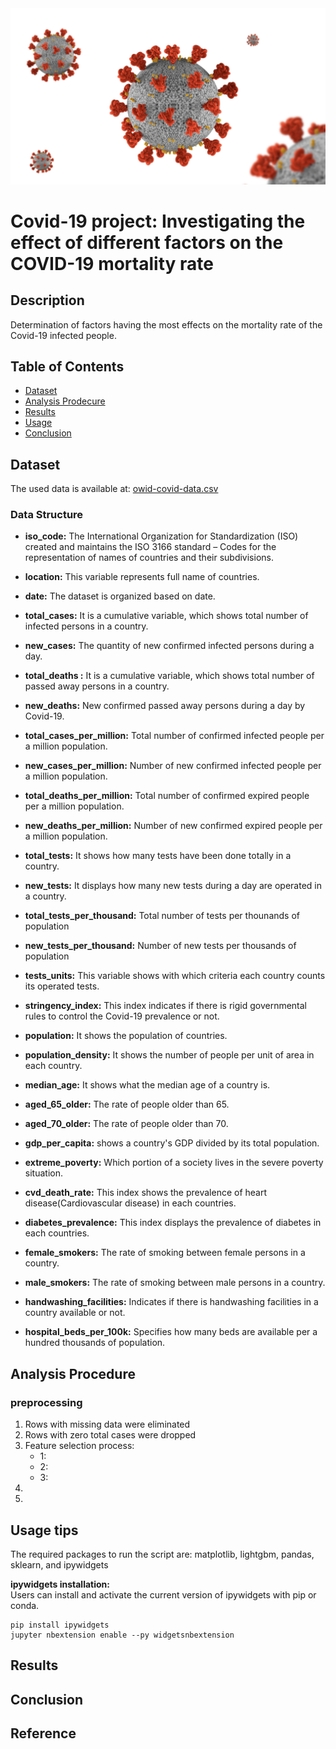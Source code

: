 <img src="img/Covid19.jpg" width=1000/>

# Covid-19 project: Investigating the effect of different factors on the COVID-19 mortality rate #

## Description
Determination of factors having the most effects on the mortality rate of the Covid-19 infected people.

## Table of Contents
* [Dataset](#Dataset)
* [Analysis Prodecure](#Analysis-Procedure)  
* [Results](#Results)  
* [Usage](#Usage)  
* [Conclusion](#Conclusion)  


## Dataset

The used data is available at: [owid-covid-data.csv](https://ourworldindata.org/coronavirus)

### Data Structure

* **iso_code:** The International Organization for Standardization (ISO) created and maintains the ISO
3166 standard – Codes for the representation of names of countries and their subdivisions.  

* **location:** This variable represents full name of countries.

* **date:** The dataset is organized based on date. 

* **total_cases:** It is a cumulative variable, which shows total number of infected persons in a country.                                                                          
* **new_cases:** The quantity of new confirmed infected persons during a day.

* **total_deaths :** It is a cumulative variable, which shows total number of passed away persons in a country.

* **new_deaths:** New confirmed passed away persons during a day by Covid-19.

* **total_cases_per_million:** Total number of confirmed infected people per a million population.   

* **new_cases_per_million:** Number of new confirmed infected people per a million population. 

* **total_deaths_per_million:** Total number of confirmed expired people per a million population. 

* **new_deaths_per_million:** Number of new confirmed expired people per a million population.  

* **total_tests:** It shows how many tests have been done totally in a country.  

* **new_tests:** It displays how many new tests during a day are operated in a country.  

* **total_tests_per_thousand:** Total number of tests per thounands of population  

* **new_tests_per_thousand:**   Number of new tests per thousands of population 

* **tests_units:** This variable shows with which criteria each country counts its operated tests.   

* **stringency_index:** This index indicates if there is rigid governmental rules to control the Covid-19 prevalence or not.  

* **population:** It shows the population of countries. 

* **population_density:** It shows the number of people per unit of area in each country.  

* **median_age:** It shows what the median age of a country is.  

* **aged_65_older:** The rate of people older than 65.  

* **aged_70_older:** The rate of people older than 70.  

* **gdp_per_capita:** shows a country's GDP divided by its total population.  

* **extreme_poverty:** Which portion of a society lives in the severe poverty situation. 

* **cvd_death_rate:** This index shows the prevalence of heart disease(Cardiovascular disease) in each countries.  

* **diabetes_prevalence:** This index displays the prevalence of diabetes in each countries. 

* **female_smokers:** The rate of smoking between female persons in a country. 

* **male_smokers:** The rate of smoking between male persons in a country.  

* **handwashing_facilities:** Indicates if there is handwashing facilities in a country available or not.   

* **hospital_beds_per_100k:** Specifies how many beds are available per a hundred thousands of population. 
 


## Analysis Procedure

### preprocessing
1. Rows with missing data were eliminated
2. Rows with zero total cases were dropped
3. Feature selection process:  
    * 1:
    * 2:
    * 3:
4.
5.


## Usage tips
The required packages to run the script are: matplotlib, lightgbm, pandas, sklearn, and ipywidgets  
  
  
  
**ipywidgets installation:**  
  Users can install and activate the current version of ipywidgets with pip or conda.  
  
    pip install ipywidgets
    jupyter nbextension enable --py widgetsnbextension
   


## Results

## Conclusion






Reference
-------

